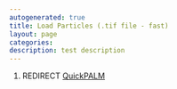```yaml
---
autogenerated: true
title: Load Particles (.tif file - fast)
layout: page
categories: 
description: test description
---
```


1.  REDIRECT [QuickPALM](QuickPALM)
